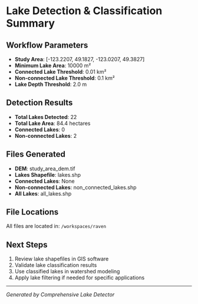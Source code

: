 # Lake Detection & Classification Summary

## Workflow Parameters
- **Study Area**: [-123.2207, 49.1827, -123.0207, 49.3827]
- **Minimum Lake Area**: 10000 m²
- **Connected Lake Threshold**: 0.01 km²
- **Non-connected Lake Threshold**: 0.1 km²
- **Lake Depth Threshold**: 2.0 m

## Detection Results
- **Total Lakes Detected**: 22
- **Total Lake Area**: 84.4 hectares
- **Connected Lakes**: 0
- **Non-connected Lakes**: 2

## Files Generated
- **DEM**: study_area_dem.tif
- **Lakes Shapefile**: lakes.shp
- **Connected Lakes**: None
- **Non-connected Lakes**: non_connected_lakes.shp
- **All Lakes**: all_lakes.shp

## File Locations
All files are located in: `/workspaces/raven`

## Next Steps
1. Review lake shapefiles in GIS software
2. Validate lake classification results
3. Use classified lakes in watershed modeling
4. Apply lake filtering if needed for specific applications

---
*Generated by Comprehensive Lake Detector*
